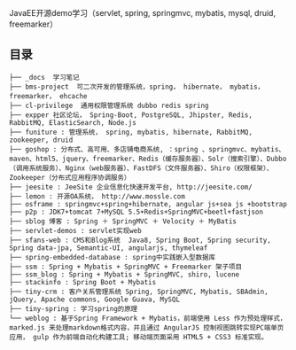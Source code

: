 JavaEE开源demo学习（servlet, spring, springmvc, mybatis, mysql, druid, freemarker）

## 目录

    ├── _docs  学习笔记
    ├── bms-project  可二次开发的管理系统，spring， hibernate， mybatis， freemarker， ehcache
    ├── cl-privilege  通用权限管理系统 dubbo redis spring
    ├── expper 社区论坛， Spring-Boot, PostgreSQL, Jhipster, Redis, RabbitMQ, ElasticSearch, Node.js
    ├── funiture : 管理系统， spring, mybatis, hibernate, RabbitMQ, zookeeper, druid
    ├── goshop : 分布式、高可用、多店铺电商系统, ：spring 、springmvc、mybatis、maven、html5、jquery、freemarker、Redis（缓存服务器）、Solr（搜索引擎）、Dubbo（调用系统服务）、Nginx（web服务器）、FastDFS（文件服务器）、Shiro（权限框架）、Zookeeper（分布式应用程序协调服务）
    ├── jeesite : JeeSite 企业信息化快速开发平台, http://jeesite.com/
    ├── lemon : 开源OA系统， http://www.mossle.com
    ├── osframe : springmvc+spring+hibernate, angular js+sea js +bootstrap
    ├── p2p : JDK7+tomcat 7+MySQL 5.5+Redis+SpringMVC+beetl+fastjson
    ├── sblog 博客 : Spring ＋ SpringMVC ＋ Velocity ＋ MyBatis 
    ├── servlet-demos : servlet实现web
    ├── sfans-web : CMS和Blog系统  Java8, Spring Boot, Spring security, Spring data-jpa, Semantic-UI, angularjs, thymeleaf
    ├── spring-embedded-database : spring中实践嵌入型数据库
    ├── ssm : Spring + Mybatis + SpringMVC + Freemarker 架子项目
    ├── ssm_blog : Spring + Mybatis + SpringMVC, shiro, lucene
    ├── stackinfo : Spring Boot + Mybatis
    ├── tiny-crm : 客户关系管理系统 Spring, SpringMVC, Mybatis, SBAdmin, jQuery, Apache commons, Google Guava, MySQL 
    ├── tiny-spring : 学习spring的原理
    └── weblog : 基于Spring Framework + Mybatis，前端使用 Less 作为预处理样式， marked.js 来处理markdown格式内容，并且通过 AngularJS 控制视图跳转实现PC端单页应用， gulp 作为前端自动化构建工具; 移动端页面采用 HTML5 + CSS3 标准实现。

